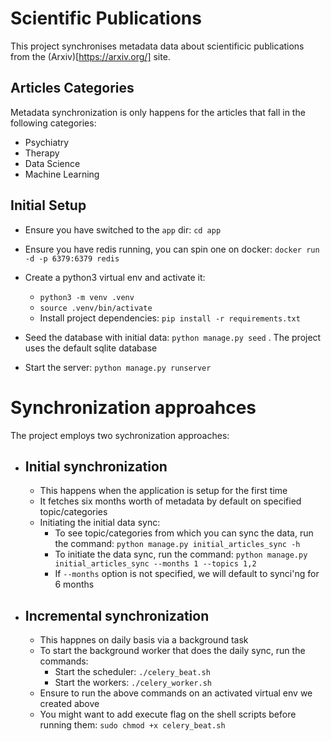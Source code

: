 # Scientific Publications
This project synchronises metadata data about scientificic publications from the (Arxiv)[https://arxiv.org/] site.

## Articles Categories
Metadata synchronization is only happens for the articles that fall in the following categories:
- Psychiatry
- Therapy
- Data Science
- Machine Learning

## Initial Setup
- Ensure you have switched to the `app` dir: `cd app`
- Ensure you have redis running, you can spin one on docker: `docker run -d -p 6379:6379 redis`
- Create a python3 virtual env and activate it:
    -  `python3 -m venv .venv`
    - `source .venv/bin/activate`
    - Install project dependencies:  `pip install -r requirements.txt`

- Seed the database with initial data: `python manage.py seed` . The project uses the default sqlite database
- Start the server: `python manage.py runserver`

# Synchronization approahces
The project employs two sychronization approaches:
 - ## Initial synchronization
    - This happens when the application is setup for the first time
    - It fetches six months worth of metadata by default on specified topic/categories
    - Initiating the initial data sync:
        - To see topic/categories from which you can sync the data, run the command: `python manage.py initial_articles_sync -h`
        - To initiate the data sync, run the command: `python manage.py initial_articles_sync --months 1 --topics 1,2 `
        - If `--months` option is not specified, we will default to synci'ng for 6 months

- ## Incremental synchronization
    - This happnes on daily basis via a background task
    - To start the background worker that does the daily sync, run the commands:
        - Start the scheduler:  `./celery_beat.sh`
        - Start the workers:  `./celery_worker.sh`
    - Ensure to run the above commands on an activated virtual env we created above
    - You might want to add execute flag on the shell scripts before running them: `sudo chmod +x celery_beat.sh`
